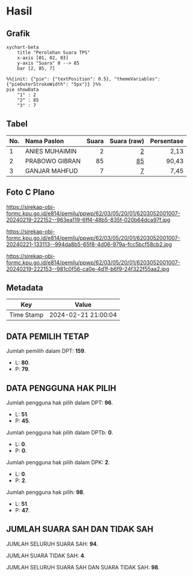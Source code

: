 # Hasil

## Grafik

```mermaid
xychart-beta
    title "Perolehan Suara TPS"
    x-axis [01, 02, 03]
    y-axis "Suara" 0 --> 85
    bar [2, 85, 7]
```

```mermaid
%%{init: {"pie": {"textPosition": 0.5}, "themeVariables": {"pieOuterStrokeWidth": "5px"}} }%%
pie showData
    "1" : 2
    "2" : 85
    "3" : 7
```

## Tabel

| No. | Nama Paslon    | Suara | Suara (raw) | Persentase |
|:--- |:-------------- | -----:| -----------:| ----------:|
| 1   | ANIES MUHAIMIN | 2     | [2][p-1]    | 2,13       |
| 2   | PRABOWO GIBRAN | 85    | [85][p-2]   | 90,43      |
| 3   | GANJAR MAHFUD  | 7     | [7][p-3]    | 7,45       |


[p-1]: https://github.com/gigit-pemilu/pemilu-2024-62-kalimantan-tengah/blob/main/pilpres/hitung-suara/sub/62-kalimantan-tengah/sub/03-kapuas/sub/05-kapuas-barat/sub/2001-sei-kayu/sub/007-tps/sub/paslon-1.txt
[p-2]: https://github.com/gigit-pemilu/pemilu-2024-62-kalimantan-tengah/blob/main/pilpres/hitung-suara/sub/62-kalimantan-tengah/sub/03-kapuas/sub/05-kapuas-barat/sub/2001-sei-kayu/sub/007-tps/sub/paslon-2.txt
[p-3]: https://github.com/gigit-pemilu/pemilu-2024-62-kalimantan-tengah/blob/main/pilpres/hitung-suara/sub/62-kalimantan-tengah/sub/03-kapuas/sub/05-kapuas-barat/sub/2001-sei-kayu/sub/007-tps/sub/paslon-3.txt

## Foto C Plano

https://sirekap-obj-formc.kpu.go.id/e814/pemilu/ppwp/62/03/05/20/01/6203052001007-20240219-222152--963ea119-6ff4-48b5-835f-020b64dca97f.jpg

https://sirekap-obj-formc.kpu.go.id/e814/pemilu/ppwp/62/03/05/20/01/6203052001007-20240221-133113--994da8b5-65f8-4d06-979a-fcc5bcf58cb2.jpg

https://sirekap-obj-formc.kpu.go.id/e814/pemilu/ppwp/62/03/05/20/01/6203052001007-20240219-222153--981c0f56-ca0e-4d1f-b6f9-24f322f55aa2.jpg


## Metadata

| Key        | Value               |
| ---------- | ------------------- |
| Time Stamp | 2024-02-21 21:00:04 |


## DATA PEMILIH TETAP

Jumlah pemilih dalam DPT: **159**.
 * L: **80**.
 * P: **79**.

## DATA PENGGUNA HAK PILIH

Jumlah pengguna hak pilih dalam DPT: **96**.
 * L: **51**.
 * P: **45**.

Jumlah pengguna hak pilih dalam DPTb: **0**.
 * L: **0**.
 * P: **0**.

Jumlah pengguna hak pilih dalam DPK: **2**.
 * L: **0**.
 * P: **2**.

Jumlah pengguna hak pilih: **98**.
 * L: **51**.
 * P: **47**.

## JUMLAH SUARA SAH DAN TIDAK SAH

JUMLAH SELURUH SUARA SAH: **94**.

JUMLAH SUARA TIDAK SAH: **4**.

JUMLAH SELURUH SUARA SAH DAN SUARA TIDAK SAH: **98**.


